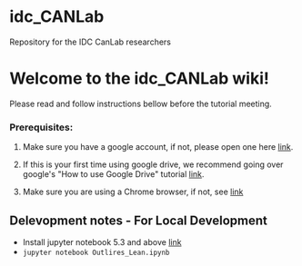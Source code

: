 # idc_CANLab
Repository for the IDC CanLab researchers

# Welcome to the idc_CANLab wiki!

Please read and follow instructions bellow before the tutorial meeting.

### Prerequisites:
1. Make sure you have a google account, if not, please open one here [link](https://support.google.com/accounts/answer/27441?hl=en).

2. If this is your first time using google drive, we recommend going over google's "How to use Google Drive" tutorial [link](https://support.google.com/drive/answer/2424384?co=GENIE.Platform%3DDesktop&hl=en).

3. Make sure you are using a Chrome browser, if not, see [link](https://support.google.com/chrome/answer/95346?co=GENIE.Platform%3DDesktop&hl=en&oco=0)

## Delevopment notes - For Local Development
- Install jupyter notebook 5.3 and above [link](https://jupyter.org/install)
- `jupyter notebook Outlires_Lean.ipynb`
